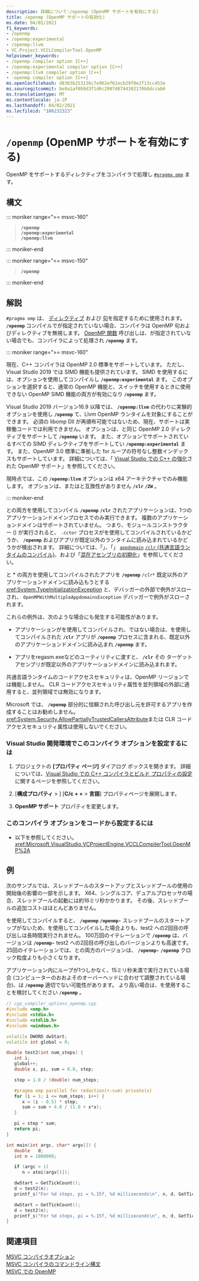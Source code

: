 ```yaml
---
description: 詳細について:/openmp (OpenMP サポートを有効にする)
title: /openmp (OpenMP サポートの有効化)
ms.date: 04/01/2021
f1_keywords:
- /openmp
- /openmp:experimental
- /openmp:llvm
- VC.Project.VCCLCompilerTool.OpenMP
helpviewer_keywords:
- /openmp compiler option [C++]
- /openmp:experimental compiler option [C++]
- /openmp:llvm compiler option [C++]
- -openmp compiler option [C++]
ms.openlocfilehash: d8363b253136c7e962ef62ecb29f0e2f13cc453e
ms.sourcegitcommit: be9a1af0b9d3f1d6c2987d8744392170b8dccab0
ms.translationtype: MT
ms.contentlocale: ja-JP
ms.lasthandoff: 04/02/2021
ms.locfileid: "106232323"
---
```

# <a name="openmp-enable-openmp-support"></a>`/openmp` (OpenMP サポートを有効にする)

OpenMP をサポートするディレクティブをコンパイラで処理し [`#pragma omp`](../../preprocessor/omp.md) ます。

## <a name="syntax"></a>構文

::: moniker range=">= msvc-160"

> **`/openmp`**\
> **`/openmp:experimental`**\
> **`/openmp:llvm`**

::: moniker-end

::: moniker range="<= msvc-150"

> **`/openmp`**

::: moniker-end

## <a name="remarks"></a>解説

`#pragma omp` は、 [ディレクティブ](../../parallel/openmp/reference/openmp-directives.md) および [句](../../parallel/openmp/reference/openmp-clauses.md)を指定するために使用されます。 **`/openmp`** コンパイルでが指定されていない場合、コンパイラは OpenMP 句およびディレクティブを無視します。 [OpenMP 関数](../../parallel/openmp/reference/openmp-functions.md) 呼び出しは、が指定されていない場合でも、コンパイラによって処理され **`/openmp`** ます。

::: moniker range=">= msvc-160"

現在、C++ コンパイラは OpenMP 2.0 標準をサポートしています。 ただし、Visual Studio 2019 では SIMD 機能も提供されています。 SIMD を使用するには、オプションを使用してコンパイルし **`/openmp:experimental`** ます。 このオプションを選択すると、通常の OpenMP 機能と、スイッチを使用するときに使用できない OpenMP SIMD 機能の両方が有効になり **`/openmp`** ます。

Visual Studio 2019 バージョン16.9 以降では、 **`/openmp:llvm`** の代わりに実験的オプションを使用し **`/openmp`** て、Llvm OpenMP ランタイムを対象にすることができます。 必須の libomp Dll が再頒布可能ではないため、現在、サポートは実稼働コードでは利用できません。 オプションは、と同じ OpenMP 2.0 ディレクティブをサポートして **`/openmp`** います。 また、オプションでサポートされているすべての SIMD ディレクティブをサポートしてい **`/openmp:experimental`** ます。 また、OpenMP 3.0 標準に準拠した for ループの符号なし整数インデックスもサポートしています。 詳細については、「 [Visual Studio での C++ の強化](https://devblogs.microsoft.com/cppblog/improved-openmp-support-for-cpp-in-visual-studio/)された OpenMP サポート」を参照してください。

現時点では、この **`/openmp:llvm`** オプションは x64 アーキテクチャでのみ機能します。 オプションは、またはと互換性がありません **`/clr`** **`/ZW`** 。

::: moniker-end

との両方を使用してコンパイル **`/openmp`** **`/clr`** されたアプリケーションは、1つのアプリケーションドメインプロセスでのみ実行できます。 複数のアプリケーションドメインはサポートされていません。 つまり、モジュールコンストラクター () が実行されると、 `.cctor` プロセスがを使用してコンパイルされているかどうか、 **`/openmp`** およびアプリが既定以外のランタイムに読み込まれているかどうかが検出されます。 詳細については、「」、「」 [`appdomain`](../../cpp/appdomain.md) [ `/clr` (共通言語ランタイムのコンパイル)](clr-common-language-runtime-compilation.md)、および「[混在アセンブリの初期化](../../dotnet/initialization-of-mixed-assemblies.md)」を参照してください。

と * の両方を使用してコンパイルされたアプリを **`/openmp`** *`/clr*`* 既定以外のアプリケーションドメインに読み込もうとする <xref:System.TypeInitializationException> と、デバッガーの外部で例外がスローされ、 `OpenMPWithMultipleAppdomainsException` デバッガーで例外がスローされます。

これらの例外は、次のような場合にも発生する可能性があります。

- アプリケーションがを使用してコンパイルされ、ではない場合は、を使用してコンパイルされた **`/clr`** アプリが **`/openmp`** プロセスに含まれる、既定以外のアプリケーションドメインに読み込まれ **`/openmp`** ます。

- アプリをregasm.exeなどのユーティリティに渡すと、 **`/clr`** その [](/dotnet/framework/tools/regasm-exe-assembly-registration-tool)ターゲットアセンブリが既定以外のアプリケーションドメインに読み込まれます。

共通言語ランタイムのコードアクセスセキュリティは、OpenMP リージョンでは機能しません。 CLR コードアクセスセキュリティ属性を並列領域の外部に適用すると、並列領域では無効になります。

Microsoft では、 **`/openmp`** 部分的に信頼された呼び出し元を許可するアプリを作成することはお勧めしません。 <xref:System.Security.AllowPartiallyTrustedCallersAttribute>または CLR コードアクセスセキュリティ属性は使用しないでください。

### <a name="to-set-this-compiler-option-in-the-visual-studio-development-environment"></a>Visual Studio 開発環境でこのコンパイラ オプションを設定するには

1. プロジェクトの **[プロパティ ページ]** ダイアログ ボックスを開きます。 詳細については、[Visual Studio での C++ コンパイラとビルド プロパティの設定](../working-with-project-properties.md)に関するページを参照してください。

1. [**構成プロパティ**  >  ] [**C/c + +**  >  **言語**] プロパティページを展開します。

1. **OpenMP サポート** プロパティを変更します。

### <a name="to-set-this-compiler-option-programmatically"></a>このコンパイラ オプションをコードから設定するには

- 以下を参照してください。<xref:Microsoft.VisualStudio.VCProjectEngine.VCCLCompilerTool.OpenMP%2A>

## <a name="example"></a>例

次のサンプルでは、スレッドプールのスタートアップとスレッドプールの使用の開始後の影響の一部を示します。 X64、シングルコア、デュアルプロセッサの場合、スレッドプールの起動には約16ミリ秒かかります。 その後、スレッドプールの追加コストはほとんどありません。

を使用してコンパイルすると、 **`/openmp`** **`/openmp-`** スレッドプールのスタートアップがないため、を使用してコンパイルした場合よりも、test2 への2回目の呼び出しは長時間実行されません。 100万回のイテレーションで **`/openmp`** は、バージョンは **`/openmp-`** test2 への2回目の呼び出しのバージョンよりも高速です。 25回のイテレーションでは、との両方のバージョンは、 **`/openmp-`** **`/openmp`** クロック粒度よりも小さくなります。

アプリケーション内にループが1つしかなく、15ミリ秒未満で実行されている場合 (コンピューターのおおよそのオーバーヘッドに合わせて調整されている場合)、は **`/openmp`** 適切でない可能性があります。 より高い場合は、を使用することを検討してください **`/openmp`** 。

```cpp
// cpp_compiler_options_openmp.cpp
#include <omp.h>
#include <stdio.h>
#include <stdlib.h>
#include <windows.h>

volatile DWORD dwStart;
volatile int global = 0;

double test2(int num_steps) {
   int i;
   global++;
   double x, pi, sum = 0.0, step;

   step = 1.0 / (double) num_steps;

   #pragma omp parallel for reduction(+:sum) private(x)
   for (i = 1; i <= num_steps; i++) {
      x = (i - 0.5) * step;
      sum = sum + 4.0 / (1.0 + x*x);
   }

   pi = step * sum;
   return pi;
}

int main(int argc, char* argv[]) {
   double   d;
   int n = 1000000;

   if (argc > 1)
      n = atoi(argv[1]);

   dwStart = GetTickCount();
   d = test2(n);
   printf_s("For %d steps, pi = %.15f, %d milliseconds\n", n, d, GetTickCount() - dwStart);

   dwStart = GetTickCount();
   d = test2(n);
   printf_s("For %d steps, pi = %.15f, %d milliseconds\n", n, d, GetTickCount() - dwStart);
}
```

## <a name="see-also"></a>関連項目

[MSVC コンパイラオプション](compiler-options.md) \
[MSVC コンパイラのコマンドライン構文](compiler-command-line-syntax.md) \
[MSVC での OpenMP](../../parallel/openmp/openmp-in-visual-cpp.md)
